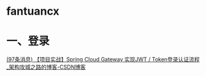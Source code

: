 # fantuancx

# 一、登录

[(97条消息) 【项目实战】Spring Cloud Gateway 实现JWT / Token登录认证流程_架构攻城之路的博客-CSDN博客](https://blog.csdn.net/a1036645146/article/details/109546416)

